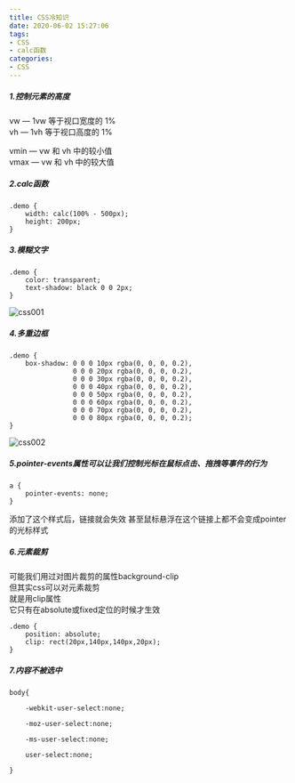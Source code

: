 ```yaml
---
title: CSS冷知识
date: 2020-06-02 15:27:06
tags:
- CSS
- calc函数
categories:
- CSS
---
```

##### 1.控制元素的高度
vw — 1vw 等于视口宽度的 1%  
vh — 1vh 等于视口高度的 1%  
<!--more-->
vmin — vw 和 vh 中的较小值  
vmax — vw 和 vh 中的较大值  
##### 2.calc函数
```
.demo {
    width: calc(100% - 500px);
    height: 200px;
}
```
##### 3.模糊文字
```
.demo {
    color: transparent;
    text-shadow: black 0 0 2px;
}
```
![css001](http://alivnram-test.oss-cn-beijing.aliyuncs.com/alivnblog/css001.jpg)
##### 4.多重边框
```
.demo {
    box-shadow: 0 0 0 10px rgba(0, 0, 0, 0.2), 
                0 0 0 20px rgba(0, 0, 0, 0.2), 
                0 0 0 30px rgba(0, 0, 0, 0.2), 
                0 0 0 40px rgba(0, 0, 0, 0.2),
                0 0 0 50px rgba(0, 0, 0, 0.2),
                0 0 0 60px rgba(0, 0, 0, 0.2),
                0 0 0 70px rgba(0, 0, 0, 0.2),
                0 0 0 80px rgba(0, 0, 0, 0.2);
}
```
![css002](http://alivnram-test.oss-cn-beijing.aliyuncs.com/alivnblog/css002.jpg)
##### 5.pointer-events属性可以让我们控制光标在鼠标点击、拖拽等事件的行为
```
a {
    pointer-events: none;
}
```
添加了这个样式后，链接就会失效 
甚至鼠标悬浮在这个链接上都不会变成pointer的光标样式
##### 6.元素裁剪
可能我们用过对图片裁剪的属性background-clip   
但其实css可以对元素裁剪   
就是用clip属性   
它只有在absolute或fixed定位的时候才生效 
```
.demo {
    position: absolute;
    clip: rect(20px,140px,140px,20px);
}
```
##### 7.内容不被选中
```
body{

    -webkit-user-select:none;

    -moz-user-select:none;

    -ms-user-select:none;

    user-select:none;

}
```